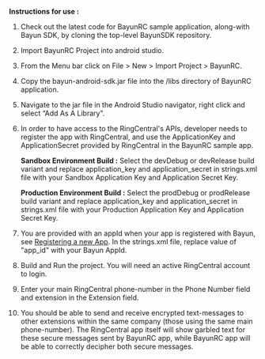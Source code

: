 **Instructions for use :**

1. Check out the latest code for BayunRC sample application, along-with Bayun SDK, by cloning the top-level BayunSDK repository.

2. Import BayunRC Project into android studio.

3. From the Menu bar click on File > New > Import Project > BayunRC.

4. Copy the bayun-android-sdk.jar file into the /libs directory of BayunRC application.

5. Navigate to the jar file in the Android Studio navigator, right click and select “Add As A Library".

6. In order to have access to the RingCentral's APIs, developer needs to register the app with RingCentral, and use the ApplicationKey and ApplicationSecret provided by RingCentral in the BayunRC sample app.

   **Sandbox Environment Build :** Select the devDebug or devRelease build variant and replace application_key and application_secret in strings.xml file with your Sandbox Application Key and Application Secret Key.

   **Production Environment Build :**
   Select the prodDebug or prodRelease build variant and replace application_key and application_secret in strings.xml file with your Production Application Key and Application Secret Key.

7. You are provided with an appId when your app is registered with Bayun, see  [Registering a new App](https://www.bayunsystems.com/resources/core_sdk_ios/before_you_begin.html).
     In the strings.xml file, replace value of "app_id" with your Bayun AppId.

8. Build and Run the project. You will need an active RingCentral account to login.

9. Enter your main RingCentral phone-number in the Phone Number field and extension in the Extension field.

10. You should be able to send and receive encrypted text-messages to other extensions within the same company (those using the same main phone-number). The RingCentral app itself will show garbled text for these secure messages sent by BayunRC app, while BayunRC app will be able to correctly decipher both secure messages.